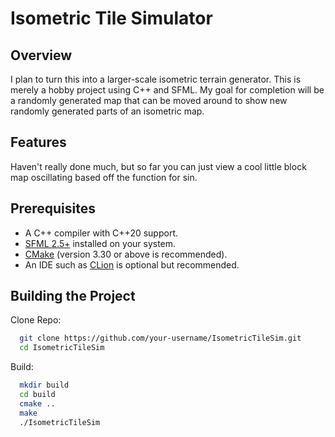 # Isometric Tile Simulator

## Overview
I plan to turn this into a larger-scale isometric terrain generator. This is merely a hobby project using C++ and SFML. My goal for completion will be a randomly generated map that can be
moved around to show new randomly generated parts of an isometric map.

## Features
Haven't really done much, but so far you can just view a cool little block map oscillating based off the function for sin.

## Prerequisites
- A C++ compiler with C++20 support.
- [SFML 2.5+](https://www.sfml-dev.org/) installed on your system.
- [CMake](https://cmake.org/) (version 3.30 or above is recommended).
- An IDE such as [CLion](https://www.jetbrains.com/clion/) is optional but recommended.
## Building the Project

Clone Repo:
 ```bash
   git clone https://github.com/your-username/IsometricTileSim.git
   cd IsometricTileSim
```
Build:
```bash
  mkdir build
  cd build
  cmake ..
  make
  ./IsometricTileSim  
```
